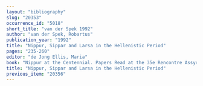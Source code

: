 ```yaml
---
layout: "bibliography"
slug: "20353"
occurrence_id: "5018"
short_title: "van der Spek 1992"
author: "van der Spek, Robartus"
publication_year: "1992"
title: "Nippur, Sippar and Larsa in the Hellenistic Period"
pages: "235-260"
editor: "de Jong Ellis, Maria"
book: "Nippur at the Centennial. Papers Read at the 35e Rencontre Assyriologique Internationale, Philadelphia, 1988, Occasional Publications of the Samuel Noah Kramer Fund 14, OPSNKF 14, RAI 35 (Philadelphia)"
title: "Nippur, Sippar and Larsa in the Hellenistic Period"
previous_item: "20356"
---
```

